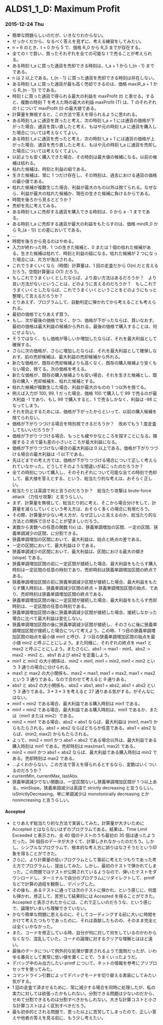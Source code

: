 # ALDS1_1_D: Maximum Profit

### 2015-12-24 Thu

- 簡単な問題らしいのだが、いきなりわからない。
- せっかくだから、なるべく答えを見ずに、考える練習をしてみたい。
- n = 6 のとき、t = 0 から 5 で、価格 R\_0 から R\_5 までが存在する。
- 全ての t で買い、買ったそれぞれを全ての可能な t で売ることが考えられる。
- ある時刻 t\_a に買った通貨を売却できる時刻は、t\_a + 1 から t\_{n - 1} までである。
- n は 2 以上である。t\_{n - 1} に買った通貨を売却できる時刻は存在しない。
- ある時刻 t\_a に買った通貨が最も高く売却できるのは、価格 max(R\_a + 1 から R\_{n - 1}) でである。
- 時刻 t に買った通貨で得られる最大の利益を maxProfit (t) と表せる。すると、複数の時刻 T を考えた時の最大の利益 maxProfit (T) は、T のそれぞれの t について maxProfit (t) の最大値である。
- 計算量を無視すると、この方法で答えを得られるように思われる。
- ある時刻 t\_a に通貨を買ったと考え、次の時刻 t\_a + 1 には通貨の価格が下がった場合、通貨を買い直したと考え、もはや元の時刻 t\_a に通貨を購入した場合については考えなくてよい。
- ある時刻 t\_a に通貨を売ったと考え、次の時刻 t\_a + 1 には通貨の価格が上がった場合、通貨を売り直したと考え、もはや元の時刻 t\_a に通貨を売却した場合については考えなくてよい。
- 以前よりも安く購入できた場合、その時刻は最大値の候補になる。以前の候補は枯れる。
- 枯れた候補は、時刻と利益の組である。
- 生きた候補は、常に 1 つだけ存在し、その時刻は、過去における通貨の価格の最小値である。
- 枯れた候補が複数生じた場合、利益が最大のもの以外は捨てられる。なぜなら、利益が最大の枯れた候補か、現在の生きた候補に負けるからである。
- 時間を後ろから見るとどうか？
- 売却を先に考えてみる。
- ある時刻 t\_a に売却する通貨を購入できる時刻は、0 から a - 1 までである。
- ある時刻 t\_a に売却する通貨が最大の利益をもたらすのは、価格 min(R\_0 から R\_{a - 1}) との差においてである。
- ...
- 時間を後ろから見るのはやめる。
- 入力が終わった時、1 つの生きた候補と、0 または 1 個の枯れた候補がある。生きた候補は枯れて、時刻と利益の組になる。枯れた候補が 2 つになった場合には、片方が淘汰される。
- これでうまくいくなら（時間）計算量は、1 回の走査だから O(n) だと言えるだろう。空間計算量は O(1) だろう。
- もしこれでうまくいくとしたならば、より良い方法はあるだろうか？　より良い方法がないということは、どのように言えるのだろうか？　もしこれでうまくいくとしたならば、これでうまくいくということをどのようにもっと整理して言えるだろうか？
- とりあえず、プログラムして、自動判定に弾かれてから考えることも考えられる。
- 最初の価格でとりあえず買う。
- もし、次が最後の価格でなく、かつ、価格が下がったならば、買いなおす。最初の価格は最大利益の候補から外れる。最後の価格で購入することは、何にせよない。
- そうではなく、もし価格が等しいか増加したならば、それを最大利益として確保する。
- さらに次の価格が、さらに増加したならば、それを最大利益として確保しなおす。前の売却候補は、最大利益の売却候補から外れる。
- 新たな価格が、既存の売却候補よりも高くなく、既存の購入候補より安くもない場合、捨てる。次の価格を考える。
- 新たな価格が、既存の購入候補よりも安い場合、それを生きた候補とし、既存の購入・売却候補を、枯れた候補とする。
- 枯れた候補が複数生じた場合、利益が最大のものの 1 つ以外を捨てる。
- 例えば入力が 100, 99, 1 だった場合、価格 100 で購入して 99 で売るのが最大利益 -1 であり、もし 99 で購入すると、1 で売るしかなく、利益は -98 になってしまう。
- それを防止するためには、価格が下がったからといって、以前の購入候補を捨てられない。
- 価格が下がりつづける場合を特別視できるだろうか？　改めてもう 1 度走査してもいいだろうか？
- 価格が下がりつづける場合、もっとも緩やかなところを探すことになる。隣接する 2 点で最も差の小さいところが最大利益になる。
- 価格が下がりつづけない場合の最大利益は 0 以上である。価格が下がりつづける場合の最大利益は -1 以下である。
- 先ほどまでの考え方では、価格が下がりつづける場合について正しく考えられていなかった。どうしてそのような間違いが起こったのだろうか？
- 全ての時刻について購入し、そのそれぞれについて可能な全ての時刻で売却して、最大値を答えとする、という、総当たり的な考えは、おそらく正しい。
- 総当たりとは英語で何と言うのだろうか？　総当たり攻撃は brute-force attack （力任せ攻撃）と言うらしい。
- まず、計算量を無視して、総当たり的に考え、そこから場合分けをして、計算量を減らしていくという考え方は、おそらく多くの場合に有用だろう。
- その際、計算量が少ない考え方が、なぜ正しいと言えるのか、総当たり的な方法との関係で示せることが望ましいだろう。
- 実数から実数への任意の関数 f(x) は、狭義単調増加の区間、一定の区間、狭義単調減少の区間、に分割できる。
- 狭義単調増加の区間において、最大利益は、始点と終点の差である。
- 一定の区間において、最大利益は 0 である。
- 狭義単調減少の区間において、最大利益は、区間における最大の傾き (slope) である。
- 狭義単調増加区間の前に一定区間が接続した場合、最大利益をもたらす購入時刻は一定区間の任意の時刻であり、売却時刻は狭義単調増加区間の終点である。
- 狭義単調増加区間の前に狭義単調減少区間が接続した場合、最大利益をもたらす購入時刻は、狭義単調減少区間の終点 = 狭義単調増加区間の始点、であり、売却時刻は狭義単調増加区間の終点である。
- 狭義単調増加区間の後に一定区間が接続した場合、最大利益をもたらす売却時刻は、一定区間の任意の時刻である。
- 狭義単調増加区間の後に狭義単調減少区間が接続した場合、接続しなかった場合に比べて最大利益は変化しない。
- 狭義単調増加区間の後に狭義単調減少区間が接続し、そのさらに後に狭義単調増加区間が接続した場合について考えよう。この時、1 つ目の狭義単調増加区間の始点を最小値 min1 と呼び、2 つ目の狭義単調増加区間の始点を最小値 min2 と呼ぶことにしよう。また同様に、それぞれの終点を max1 と max2 と呼ぶことにしよう。またさらに、abs1 := max1 - min1、abs2 := max2 - min2 と、abs1 および abs2 を定義しよう。
- min1 と min2 の大小関係は、min2 < min1, min1 = min2, min1 < min2 という 3 通りの場合に分けられる。
- max1 と max2 の大小関係も、max2 < max1, max1 = max2, max1 < max2 という 3 通りである。なので合わせて考えると 9 通りある。
- abs1 と abs2 の大小関係も、abs2 < abs1, abs1 = abs2, abs1 < abs2 という 3 通りである。3 * 3 * 3 を考えると 27 通りある気がする。がそんなにはない。
- min1 < min2 である場合、最大利益である購入時刻は min1 である。
- min1 = min2 である場合、最大利益である購入時刻は、min1 であるか、または（min1 または min2）である。
- min2 < min1 である場合、abs2 < abs1 ならば、最大利益は (min1, max1) からもたらされる。abs1 = abs2 ならばどちらか任意である。abs1 < abs2 ならば、(min2, max2) からもたらされる。
- よって、min2 < min1 かつ abs1 < abs2 である場合以外は、最大利益である購入時刻は min1 である。売却時刻は max(max1, max2) である。
- min2 < min1 かつ abs1 < abs2 ならば、最大利益である購入時刻は min2 である。売却時刻は max2 である。
- ...よくわからない。この方法で答えを得られるとするなら、変数はいくついるのだろうか？
- currentMin, currentMax, lastAbs.
- 狭義単調減少でない関数は、一定区間ないし狭義単調増加区間が 1 つ以上ある。minSlope。狭義単調減少は英語で strictly decreasing と言うらしい。isStrictlyDecreasing。単に単調減少は monotonically decreasing とか nonincreasing と言うらしい。

#### Accepted

- とりあえず総当たり的な方法で実装してみた。計算量が大きいために Accepted とはならないはずのプログラムである。結果は、Time Limit Exceeded と表示され、全 40 個のテストのうち最初の 35 個は通ったようだった。36 個目のデータが大きくて、計算しきれなかったのだろう。しかし、シンプルなプログラムで、根本的な考え方に誤りはなさそうだという印象を得ることができた。
- さらに、より計算量の低いプログラムとして事前に考えたつもりであった考え方でプログラムし、提出してみた。しかし、最初のテストで弾かれてしまった。この問題ではテストが公開されているようなので、弾いたテストをダウンロードし、ターミナルで自分のプログラムにリダイレクトして、printf などで計算の過程を観察し、デバッグした。
- その後も、あるテストに通っては次のテストに弾かれ、という感じに、何度も弾かれ、修正して、苦労して結果的には Accepted を得ることができた。Accepted と表示されたからには、これで正しいのだろうな、という感じで、論理がいまいち理解できていない。
- かなり簡単な問題に思えるのに、そしてコーディングする前に大いに時間をかけて考えたつもりであったのに、それは貢献したものの、そのまま完全とは全くいかなかった。
- また、コードを修正している時、自分が何に対して何をしているのかわからなくなり、混乱していた。コードの論理に対するクリアな理解とはほど遠い。
- 最後のデータについて例外的な処理が要求されるようで面倒だったが、いわゆる番兵として異常に低い値を置くことで、うまくいったようだ。
- デバッグ中のみ出力したい printf について、ネットの情報を参考にプリプロセッサを使ってみた。
- コマンドライン引数によってデバッグモードを切り替える実装にしてみたい気がする。
- 1 回の走査で済ませるために、常に減少する場合を同時に処理したが、私の実力に対しては欲張ったかもしれない。分割できる問題は少ないのだから、せめて分割できるものは分割すべきかもしれない。大きな計算コストと小さな計算コストはよく区別すべきだろう。
- 最も初歩的とされる問題で、思った以上に苦労してしまったので、正しい答えや他者の答えを見る前に、もう少し考えたい。
